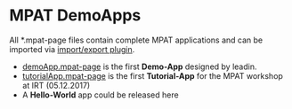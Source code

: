 # MPAT DemoApps

All *.mpat-page files contain complete MPAT applications and can be imported via [import/export plugin](https://github.com/MPAT-eu/mpat-importexport).

* [demoApp.mpat-page](demoApp.mpat-page) is the first **Demo-App** designed by leadin.
* [tutorialApp.mpat-page](tutorialApp.mpat-page) is the first **Tutorial-App** for the MPAT workshop at IRT (05.12.2017)
* A **Hello-World** app could be released here

